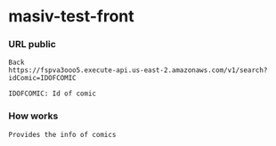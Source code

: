 # masiv-test-front

### URL public
```
Back
https://fspva3ooo5.execute-api.us-east-2.amazonaws.com/v1/search?idComic=IDOFCOMIC

IDOFCOMIC: Id of comic
```

### How works
```
Provides the info of comics
```